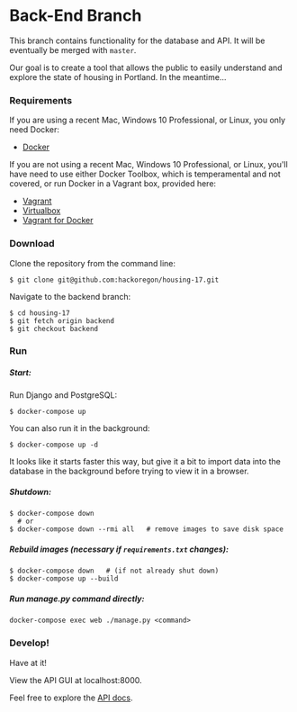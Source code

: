 # Back-End Branch

This branch contains functionality for the database and API. It will be eventually be merged with `master`.

Our goal is to create a tool that allows the public to easily understand and explore the state of housing in Portland.
In the meantime...

### Requirements

If you are using a recent Mac, Windows 10 Professional, or Linux, you only need
Docker:

* [Docker](https://www.docker.com/products/overview)

If you are not using a recent Mac, Windows 10 Professional, or Linux, you'll
have need to use either Docker Toolbox, which is temperamental and not covered,
or run Docker in a Vagrant box, provided here:

* [Vagrant](https://www.vagrantup.com/downloads.html)
* [Virtualbox](https://www.virtualbox.org/wiki/Downloads)
* [Vagrant for Docker](https://github.com/JohnTasto/vagrant-for-docker)

### Download

Clone the repository from the command line:
```
$ git clone git@github.com:hackoregon/housing-17.git
```

Navigate to the backend branch:
```
$ cd housing-17
$ git fetch origin backend
$ git checkout backend
```

### Run

##### Start:

Run Django and PostgreSQL:
```
$ docker-compose up
```

You can also run it in the background:
```
$ docker-compose up -d
```
It looks like it starts faster this way, but give it a bit to import data into
the database in the background before trying to view it in a browser.

##### Shutdown:

```
$ docker-compose down
  # or
$ docker-compose down --rmi all   # remove images to save disk space
```

##### Rebuild images (necessary if `requirements.txt` changes):

```
$ docker-compose down   # (if not already shut down)
$ docker-compose up --build
```

##### Run manage.py command directly:

```
docker-compose exec web ./manage.py <command>
```

### Develop!

Have at it!

View the API GUI at localhost:8000.

Feel free to explore the [API docs](https://github.com/hackoregon/housing-17/tree/backend/docs/API.md).
